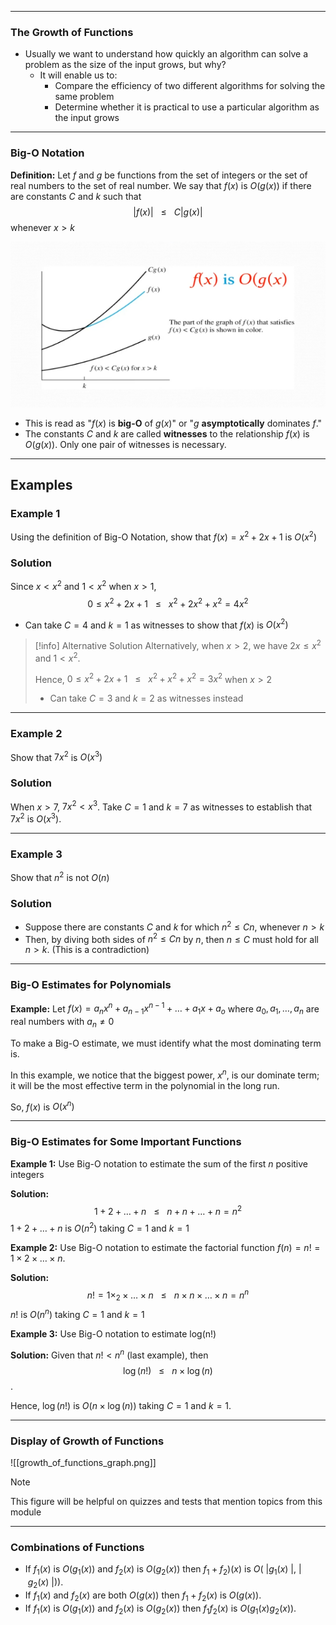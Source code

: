 - - -
### The Growth of Functions
- Usually we want to understand how quickly an algorithm can solve a problem as the size of the input grows, but why?
	- It will enable us to:
		- Compare the efficiency of two different algorithms for solving the same problem
		- Determine whether it is practical to use a particular algorithm as the input grows

- - -
### Big-O Notation
**Definition:** Let $f$ and $g$ be functions from the set of integers or the set of real numbers to the set of real number. We say that $f(x)$ is $O(g(x))$ if there are constants $C$ and $k$ such that
$$|f(x)| ~ ~ ~\leq~ ~ ~ C|g(x)|$$
whenever $x>k$ 

![](./Resources/big-o.png)

- This is read as "$f(x)$ is **big-O** of $g(x)$" or "$g$ **asymptotically** dominates $f$."
- The constants $C$ and $k$ are called **witnesses** to the relationship $f(x)$ is $O(g(x))$. Only one pair of witnesses is necessary.

- - -
## Examples
### Example 1
Using the definition of Big-O Notation, show that $f(x)=x^2+2x+1$ is $O(x^2)$

### Solution 
Since $x<x^2$ and $1<x^2$ when $x>1$,
$$0\leq x^2+2x+1~ ~ ~\leq ~ ~ ~x^2+2x^2+x^2=4x^2$$
- Can take $C=4$ and $k=1$ as witnesses to show that $f(x)$ is $O(x^2)$

> [!info] Alternative Solution
Alternatively, when $x>2$, we have $2x\leq x^2$ and $1<x^2$.
>
> Hence, $0\leq x^2+2x+1~ ~ ~\leq~ ~ ~ x^2+x^2+x^2=3x^2$ when $x>2$
> - Can take $C=3$ and $k=2$ as witnesses instead

- - -
### Example 2
Show that $7x^2$ is $O(x^3)$

### Solution
When $x>7$, $7x^2<x^3$. Take $C=1$ and $k=7$ as witnesses to establish that $7x^2$ is $O(x^3)$.

- - -
### Example 3
Show that $n^2$ is not $O(n)$

### Solution
- Suppose there are constants $C$ and $k$ for which $n^2 \leq Cn$, whenever $n>k$
- Then, by diving both sides of $n^2\leq Cn$ by $n$, then $n\leq C$ must hold for all $n>k$. (This is a contradiction)

- - -

### Big-O Estimates for Polynomials
**Example:** Let $f(x)=a_{n}x^n+a_{{n-1}}x^{n-1}+\dots+a_{1}x+a_{o}$ where $a_{0},a_{1},\dots,a_{n}$ are real numbers with $a_{n}\neq 0$

To make a Big-O estimate, we must identify what the most dominating term is.

In this example, we notice that the biggest power, $x^n$, is our dominate term; it will be the most effective term in the polynomial in the long run. 

So, $f(x)$ is $O(x^n)$

- - -
### Big-O Estimates for Some Important Functions
**Example 1:** Use Big-O notation to estimate the sum of the first $n$ positive integers

**Solution:** $$1+2+\dots+n~ ~ ~\leq~ ~ ~ n+n+\dots+n=n^2$$
$1+2+\dots+n$ is $O(n^2)$ taking $C=1$ and $k=1$

**Example 2:** Use Big-O notation to estimate the factorial function $f(n)=n! =1 \times 2 \times\dots\times n$.

**Solution:** $$n! =1 \times_{2}\times\dots\times n~~~\leq~~~ n\times n\times\dots\times n=n^n$$
$n!$ is $O(n^n)$ taking $C=1$ and $k=1$

**Example 3:** Use Big-O notation to estimate log(n!)

**Solution:** Given that $n!<n^n$ (last example), then $$\log(n!)~ ~ ~\leq~ ~ ~n \times \log(n)$$.

Hence, $\log(n!)$ is $O(n\times \log(n))$ taking $C=1$ and $k=1$.

- - -
### Display of Growth of Functions

![[growth_of_functions_graph.png]]

> [!note]
> This figure will be helpful on quizzes and tests that mention topics from this module

- - -
### Combinations of Functions
- If $f_{1}(x)$ is $O(g_{1}(x))$ and $f_{2}(x)$ is $O(g_{2}(x))$ then $f_{1}+f_{2})(x)$ is $O(~ |g_{1}(x)~|,~|~ g_{2}(x)~|))$.
- If $f_{1}(x)$ and $f_{2}(x)$ are both $O(g(x))$ then $f_{1}+f_{2}(x)$ is $O(g(x))$.
- If $f_{1}(x)$ is $O(g_{1}(x))$ and $f_{2}(x)$ is $O(g_{2}(x))$ then $f_{1}f_{2}(x)$ is $O(g_{1}(x)g_{2}(x))$.


